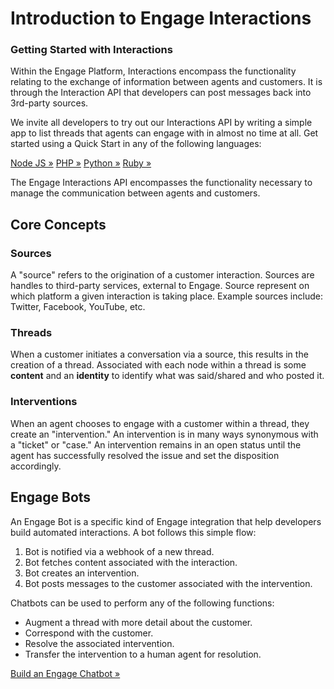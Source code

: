 # Introduction to Engage Interactions

<div class="jumbotron pt-1">
  <h3 class="display-5">Getting Started with Interactions</h3>
  <p class="lead">Within the Engage Platform, Interactions encompass the functionality relating to the exchange of information between agents and customers. It is through the Interaction API that developers can post messages back into 3rd-party sources.</p>
  <p>We invite all developers to try out our Interactions API by writing a simple app to list threads that agents can engage with in almost no time at all. Get started using a Quick Start in any of the following languages:</p>
  
  <a href="quick-start/#Javascript" class="btn btn-light qs-link">Node JS &raquo;</a>
  <a href="quick-start/#PHP" class="btn btn-light qs-link">PHP &raquo;</a>
  <a href="quick-start/#Python" class="btn btn-light qs-link">Python &raquo;</a>
  <a href="quick-start/#Ruby" class="btn btn-light qs-link">Ruby &raquo;</a>
</div>

The Engage Interactions API encompasses the functionality necessary to manage the communication between agents and customers.

## Core Concepts

### Sources

A "source" refers to the origination of a customer interaction. Sources are handles to third-party services, external to Engage. Source represent on which platform a given interaction is taking place. Example sources include: Twitter, Facebook, YouTube, etc.

### Threads

When a customer initiates a conversation via a source, this results in the creation of a thread. Associated with each node within a thread is some **content** and an **identity** to identify what was said/shared and who posted it.

### Interventions

When an agent chooses to engage with a customer within a thread, they create an "intervention." An intervention is in many ways synonymous with a "ticket" or "case." An intervention remains in an open status until the agent has successfully resolved the issue and set the disposition accordingly.

## Engage Bots

An Engage Bot is a specific kind of Engage integration that help developers build automated interactions. A bot follows this simple flow:

1. Bot is notified via a webhook of a new thread.
2. Bot fetches content associated with the interaction.
3. Bot creates an intervention.
4. Bot posts messages to the customer associated with the intervention.

Chatbots can be used to perform any of the following functions:

* Augment a thread with more detail about the customer.
* Correspond with the customer.
* Resolve the associated intervention.
* Transfer the intervention to a human agent for resolution.

<a class="btn btn-primary" href="./chatbots/overview/">Build an Engage Chatbot &raquo;</a>
